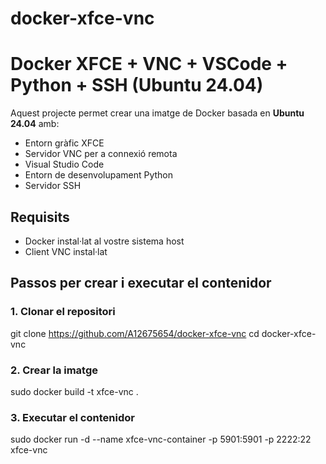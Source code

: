 # docker-xfce-vnc
# Docker XFCE + VNC + VSCode + Python + SSH (Ubuntu 24.04)

Aquest projecte permet crear una imatge de Docker basada en **Ubuntu 24.04** amb:
- Entorn gràfic XFCE
- Servidor VNC per a connexió remota
- Visual Studio Code
- Entorn de desenvolupament Python
- Servidor SSH

## Requisits

- Docker instal·lat al vostre sistema host
- Client VNC instal·lat

## Passos per crear i executar el contenidor

### 1. Clonar el repositori
git clone https://github.com/A12675654/docker-xfce-vnc
cd docker-xfce-vnc

### 2. Crear la imatge
sudo docker build -t xfce-vnc .

### 3. Executar el contenidor
sudo docker run -d --name xfce-vnc-container -p 5901:5901 -p 2222:22 xfce-vnc

